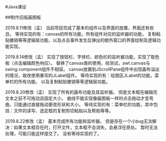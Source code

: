 ﻿#Java课设

##制作旧版画图板


2019.8.11修改（孟）
当前项目完成了基本的组件以及界面的放置，界面还有些丑。
等待实现的有：canvas的所有功能，所有组件对应的监听器的功能，
复制粘贴撤销等等逻辑层功能，以及点击事件发生后弹出的额外窗口的界面绘制及逻辑功能实现。


2019.8.14修改（孟）
实现了按钮栏、字体栏、颜色栏的监听器功能，实现了取色板（点击编辑颜色响应）。
替换了canvas类的使用，经测试，awt.canvas与swing.component组件不相容。
canvas放置到JScrollPane组件中出现画布溢出的情况，故改使用重写的JLabel组件。
等待实现的有：绘图区JLabel的功能，菜单栏的所有功能。
以及复制粘贴撤销等等逻辑层功能。


2019.8.20修改（孟）
实现了所有的画布功能及其监听器。
但是文本框在编辑完文本之前不可拖动且固定大小，
曲线不能实现像画图板一样的点击拖动才变弯曲，只能通过直接拖动更改形状和大小。
等待实现的有：菜单栏的功能，其中包括：文件的读写、选定框的复制剪切粘贴以及帮助等等。


2019.8.22修改（孟）
基本完成所有功能和监听器。
但是存在一个小bug无法解决：如果文本框存在时，打开文件，文本框不会消失，会悬浮在原处。
暂时无法处理，可能只能这样提交了。
没有等待实现的了。